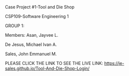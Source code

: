 Case Project #1-Tool and Die Shop

CSP109-Software Engineering 1

GROUP 1:

Members:
  Asan, Jayvee L.
  
  De Jesus, Michael Ivan A.
  
  Sales, John Emmanuel M.
  
PLEASE CLICK THE LINK TO SEE THE LIVE LINK:
https://je-sales.github.io/Tool-And-Die-Shop-Login/
